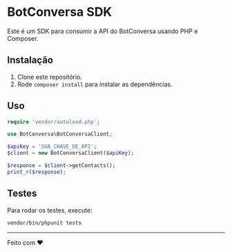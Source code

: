 # BotConversa SDK

Este é um SDK para consumir a API do BotConversa usando PHP e Composer.

## Instalação

1. Clone este repositório.
2. Rode `composer install` para instalar as dependências.

## Uso

```php
require 'vendor/autoload.php';

use BotConversa\BotConversaClient;

$apiKey = 'SUA_CHAVE_DE_API';
$client = new BotConversaClient($apiKey);

$response = $client->getContacts();
print_r($response);
```

## Testes

Para rodar os testes, execute:

```sh
vendor/bin/phpunit tests
```

---
Feito com ❤️
